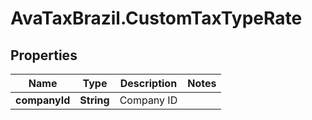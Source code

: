 # AvaTaxBrazil.CustomTaxTypeRate

## Properties
Name | Type | Description | Notes
------------ | ------------- | ------------- | -------------
**companyId** | **String** | Company ID | 


